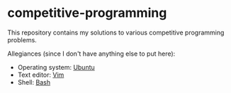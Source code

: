 # competitive-programming

This repository contains my solutions to various competitive programming problems.

Allegiances (since I don't have anything else to put here):

* Operating system: [Ubuntu](https://ubuntu.com/)
* Text editor: [Vim](https://www.vim.org)
* Shell: [Bash](https://www.gnu.org/software/bash/)
